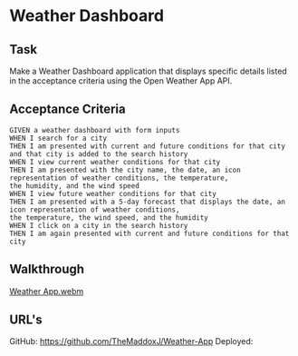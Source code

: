 # Weather Dashboard


## Task

Make a Weather Dashboard application that displays specific details listed in the acceptance criteria using the Open Weather App API.


## Acceptance Criteria

```
GIVEN a weather dashboard with form inputs
WHEN I search for a city
THEN I am presented with current and future conditions for that city and that city is added to the search history
WHEN I view current weather conditions for that city
THEN I am presented with the city name, the date, an icon representation of weather conditions, the temperature,
the humidity, and the wind speed
WHEN I view future weather conditions for that city
THEN I am presented with a 5-day forecast that displays the date, an icon representation of weather conditions,
the temperature, the wind speed, and the humidity
WHEN I click on a city in the search history
THEN I am again presented with current and future conditions for that city
```


## Walkthrough

[Weather App.webm](https://user-images.githubusercontent.com/123782105/229684505-f7ce234e-c068-4baf-b64f-39ede228b73f.webm)


## URL's
GitHub: https://github.com/TheMaddoxJ/Weather-App
Deployed: 
